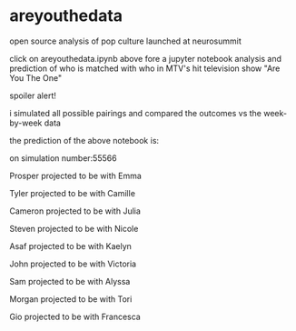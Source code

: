 # areyouthedata
open source analysis of pop culture
launched at neurosummit

click on areyouthedata.ipynb above fore a jupyter notebook analysis and prediction of who is matched with who in MTV's hit television show "Are You The One"

spoiler alert!

i simulated all possible pairings and compared the outcomes vs the week-by-week data

the prediction of the above notebook is:

on simulation number:55566

Prosper projected to be with Emma

Tyler projected to be with Camille

Cameron projected to be with Julia

Steven projected to be with Nicole

Asaf projected to be with Kaelyn

John projected to be with Victoria

Sam projected to be with Alyssa

Morgan projected to be with Tori

Gio projected to be with Francesca


